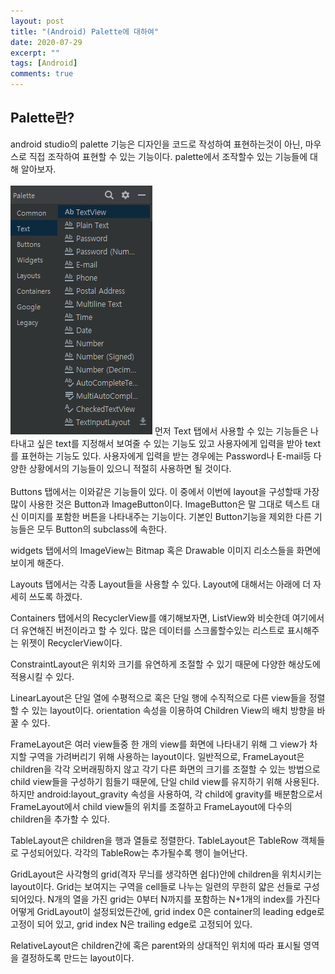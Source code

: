 ```yaml
---
layout: post
title: "(Android) Palette에 대하여"
date: 2020-07-29
excerpt: ""
tags: [Android]
comments: true
---
```


## Palette란?
android studio의 palette 기능은 디자인을 코드로 작성하여 표현하는것이 아닌, 마우스로 직접 조작하여 표현할 수 있는 기능이다. palette에서 조작할수 있는 기능들에 대해 알아보자. <br> <br>
![paletteText](./img/paletteText.png)
먼저 Text 탭에서 사용할 수 있는 기능들은 나타내고 싶은 text를 지정해서 보여줄 수 있는
기능도 있고 사용자에게 입력을 받아 text를 표현하는 기능도 있다. 사용자에게 입력을
받는 경우에는 Password나 E-mail등 다양한 상황에서의 기능들이 있으니 적절히 사용하면
될 것이다.
<br><br>
Buttons 탭에서는 이와같은 기능들이 있다. 이 중에서 이번에 layout을 구성할때 가장 많이
사용한 것은 Button과 ImageButton이다. ImageButton은 말 그대로 텍스트 대신 이미지를 포함한 버튼을
나타내주는 기능이다. 기본인 Button기능을 제외한 다른 기능들은 모두 Button의 subclass에 속한다.

widgets 탭에서의 ImageView는 Bitmap 혹은 Drawable 이미지 리소스들을 화면에 보이게 해준다.

Layouts 탭에서는 각종 Layout들을 사용할 수 있다. Layout에 대해서는 아래에 더 자세히 쓰도록 하겠다.

Containers 탭에서의 RecyclerView를 얘기해보자면, ListView와 비슷한데 여기에서 더 유연해진 버전이라고
할 수 있다. 많은 데이터를 스크롤할수있는 리스트로 표시해주는 위젯이 RecyclerView이다.

ConstraintLayout은 위치와 크기를 유연하게 조절할 수 있기 때문에 다양한 해상도에 적용시킬 수 있다.

LinearLayout은 단일 열에 수평적으로 혹은 단일 행에 수직적으로 다른 view들을 정렬할 수 있는 layout이다.
orientation 속성을 이용하여 Children View의 배치 방향을 바꿀 수 있다.

FrameLayout은 여러 view들중 한 개의 view를 화면에 나타내기 위해 그 view가 차지할 구역을 가려버리기 위해
사용하는 layout이다. 일반적으로, FrameLayout은 children을 각각 오버래핑하지 않고 각기 다른 화면의 크기를
조절할 수 있는 방법으로 child view들을 구성하기 힘들기 때문에, 단일 child view를 유지하기 위해 사용된다.
하지만 android:layout_gravity 속성을 사용하여, 각 child에 gravity를 배분함으로서 FrameLayout에서 child view들의
위치를 조절하고 FrameLayout에 다수의 children을 추가할 수 있다.

TableLayout은 children을 행과 열들로 정렬한다. TableLayout은 TableRow 객체들로 구성되어있다. 각각의 TableRow는
추가될수록 행이 늘어난다.

GridLayout은 사각형의 grid(격자 무늬를 생각하면 쉽다)안에 children을 위치시키는 layout이다. Grid는 보여지는 구역을
cell들로 나누는 일련의 무한히 얇은 선들로 구성되어있다. N개의 열을 가진 grid는 0부터 N까지를 포함하는 N+1개의 index를 가진다
어떻게 GridLayout이 설정되었든간에, grid index 0은 container의 leading edge로 고정이 되어 있고, grid index N은 trailing edge로
고정되어 있다.

RelativeLayout은 children간에 혹은 parent와의 상대적인 위치에 따라 표시될 영역을 결정하도록 만드는 layout이다.
